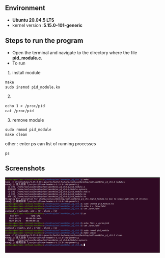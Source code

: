 ## Environment

- **Ubuntu 20.04.5 LTS**
- kernel version :**5.15.0-101-generic**

## Steps to run the program

- Open the terminal and navigate to the directory where the file **pid_module.c**.
- To run

1. install module

```
make
sudo insmod pid_module.ko
```

2.

```
echo 1 > /proc/pid
cat /proc/pid
```

3. remove module

```
sudo rmmod pid_module
make clean
```

other : enter ps can list of running processes

```
ps
```

## Screenshots

![img](pj3.2.png)
